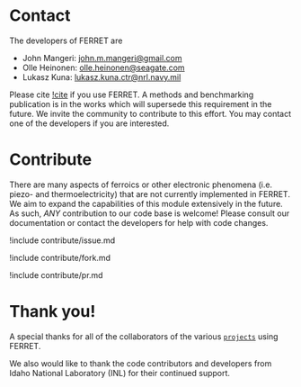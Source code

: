# Contact

The developers of FERRET are

- John Mangeri: john.m.mangeri@gmail.com
- Olle Heinonen: olle.heinonen@seagate.com
- Lukasz Kuna: lukasz.kuna.ctr@nrl.navy.mil

Please cite [!cite](Mangeri2017) if you use FERRET. A methods and benchmarking publication is in the works which will supersede this requirement in the future. We invite the community to contribute to this effort. You may contact one of the developers if you are interested.

# Contribute

There are many aspects of ferroics or other electronic phenomena (i.e. piezo- and thermoelectricity) that are not currently implemented in FERRET. We aim to expand the capabilities of this module extensively in the future. As such, *ANY* contribution to our code base is welcome! Please consult our documentation or contact the developers for help with code changes.

!include contribute/issue.md

!include contribute/fork.md

!include contribute/pr.md

# Thank you!

A special thanks for all of the collaborators of the various [`projects`](publication_highlights/publication_highlights.md) using FERRET.

We also would like to thank the code contributors and developers from Idaho National Laboratory (INL) for their continued support.
